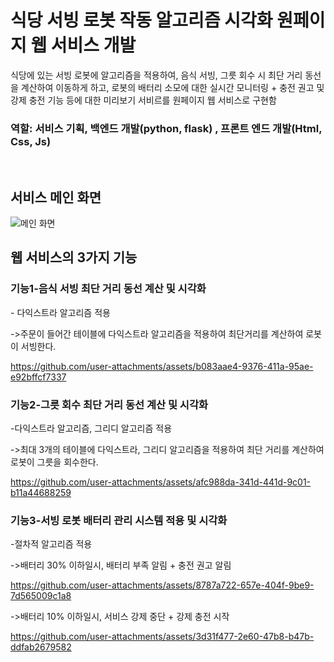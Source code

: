 <h1>식당 서빙 로봇 작동 알고리즘 시각화 원페이지 웹 서비스 개발</h1>



식당에 있는 서빙 로봇에 알고리즘을 적용하여, 음식 서빙, 그릇 회수 시 최단 거리 동선을 계산하여 이동하게 하고, 로봇의 배터리 소모에 대한 실시간 모니터링 + 충전 권고 및 강제 충전 기능 등에 대한 미리보기 서비르를 원페이지 웹 서비스로 구현함



<h3>역할: 서비스 기획, 백엔드 개발(python, flask) , 프론트 엔드 개발(Html, Css, Js) </h3>
<br>



<h2>서비스 메인 화면</h2>

![메인 화면](https://github.com/user-attachments/assets/41ae62e3-ec5f-41a3-9f58-09db18ddf1df)




<h2>웹 서비스의 3가지 기능</h2>

<h3>기능1-음식 서빙 최단 거리 동선 계산 및 시각화 </h3>
   - 다익스트라 알고리즘 적용
   
   ->주문이 들어간 테이블에 다익스트라 알고리즘을 적용하여 최단거리를 계산하여 로봇이 서빙한다.

https://github.com/user-attachments/assets/b083aae4-9376-411a-95ae-e92bffcf7337



<h3>기능2-그릇 회수 최단 거리 동선 계산 및 시각화 </h3>
   -다익스트라 알고리즘, 그리디 알고리즘 적용
   
   ->최대 3개의 테이블에 다익스트라, 그리디 알고리즘을 적용하여 최단 거리를 계산하여 로봇이 그릇을 회수한다.

https://github.com/user-attachments/assets/afc988da-341d-441d-9c01-b11a44688259
   

<h3>기능3-서빙 로봇 배터리 관리 시스템 적용 및 시각화 </h3>
   -절차적 알고리즘 적용
   
   ->배터리 30% 이하일시, 배터리 부족 알림 + 충전 권고 알림


https://github.com/user-attachments/assets/8787a722-657e-404f-9be9-7d565009c1a8


   ->배터리 10% 이하일시, 서비스 강제 중단 + 강제 충전 시작



https://github.com/user-attachments/assets/3d31f477-2e60-47b8-b47b-ddfab2679582




